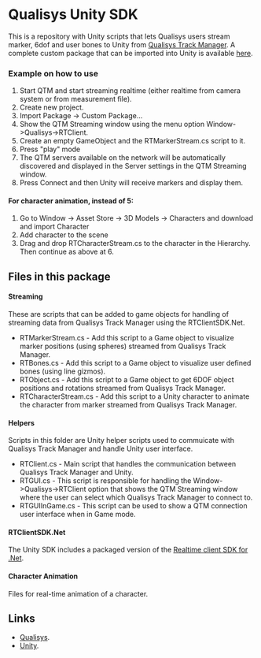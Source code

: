 # Qualisys Unity SDK

This is a repository with Unity scripts that lets Qualisys users stream marker, 6dof and user bones to Unity from [Qualisys Track Manager](http://www.qualisys.com/products/software/qtm).
A complete custom package that can be imported into Unity is available [here](http://www.qualisys.com/download/Qualisys-Real-Time-Streaming.unitypackage).

### Example on how to use
1. Start QTM and start streaming realtime (either realtime from camera system or from measurement file).
2. Create new project.
3. Import Package -> Custom Package...
4. Show the QTM Streaming window using the menu option Window->Qualisys->RTClient.
5. Create an empty GameObject and the RTMarkerStream.cs script to it.
6. Press "play" mode
7. The QTM servers available on the network will be automatically discovered and displayed in the Server settings in the QTM Streaming window.
8. Press Connect and then Unity will receive markers and display them.

#### For character animation, instead of 5:
1. Go to Window -> Asset Store -> 3D Models -> Characters and download and import Character
2. Add character to the scene
3. Drag and drop RTCharacterStream.cs to the character in the Hierarchy.
Then continue as above at 6.

## Files in this package

#### Streaming
These are scripts that can be added to game objects for handling of streaming data from Qualisys Track Manager using the RTClientSDK.Net.
* RTMarkerStream.cs - Add this script to a Game object to visualize marker positions (using spheres) streamed from Qualisys Track Manager.
* RTBones.cs - Add this script to a Game object to visualize user defined bones (using line gizmos).
* RTObject.cs - Add this script to a Game object to get 6DOF object positions and rotations streamed from Qualisys Track Manager.
* RTCharacterStream.cs - Add this script to a Unity character to animate the character from marker streamed from Qualisys Track Manager.

#### Helpers
Scripts in this folder are Unity helper scripts used to commuicate with Qualisys Track Manager and handle Unity user interface.
* RTClient.cs - Main script that handles the communication between Qualisys Track Manager and Unity.
* RTGUI.cs - This script is responsible for handling the Window->Qualisys->RTClient option that shows the QTM Streaming window where the user can select which Qualisys Track Manager to connect to.
* RTGUIInGame.cs - This script can be used to show a QTM connection user interface when in Game mode.

#### RTClientSDK.Net
The Unity SDK includes a packaged version of the [Realtime client SDK for .Net](https://github.com/qualisys/RTClientSDK.Net).

#### Character Animation
Files for real-time animation of a character.

## Links
* [Qualisys](http://www.qualisys.com).
* [Unity](http://madewith.unity.com).
